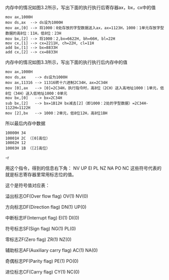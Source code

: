 
内存中的情况如图3.2所示，写出下面的执行执行后寄存器ax，bx，cx中的值
```
mov ax,1000H
mov ds,ax  --> ds设为1000H
mov ax,[0] --> 将1000：0处存放的字型数据送入ax，ax=1123H，1000：1单元存放字型数据的高8位：11H，低8位：23H
mov bx,[2] --> 将1000：2,bx=6622H, bh=66H, bl=22H
mov cx,[1] --> cx=2211H, ch=22H, cl=11H
add bx,[1] --> bx=8833H
add cx,[2] --> cx=8833H
```

内存中的情况如图3.3所示，写出下面的执行执行后内存中的值
```
mov ax,1000H
mov ds,ax    --> ds设为1000H
mov ax,11316 --> 11316转十六进制2C34H，ax=2C34H
mov [0],ax   --> [0]=2C34H，执行指令时，高8位（2CH）送入高地址1000：1单元，低8位（34H）送入低地址1000：0单元
mov bx,[0]   --> bx=2C34H
sub bx,[2]   --> bx=1B12H bx减去[2]（即1000：2处的字型数据）=2C34H-1122H=1122H
mov [2],bx   --> 1000：2单元，低8位12H，高8位1BH
```
所以最后内存中数据
```
10000H 34
10001H 2C （[0]高位）
10002H 12
10003H 1B （[2]高位）
```


-r

用这个指令，得到的信息右下角： NV   UP   EI   PL   NZ   NA   PO   NC
这些符号代表的就是标志寄存器里常用标志位的值。

这个是符号值对应表：

溢出标志OF(Over flow flag)                             OV(1)                         NV(0)

方向标志DF(Direction flag)                             DN(1)                         UP(0)

中断标志IF(Interrupt flag)                             EI(1)                         DI(0)

符号标志SF(Sign flag)                                  NG(1)                         PL(0)

零标志ZF(Zero flag)                                    ZR(1)                         NZ(0)

辅助标志AF(Auxiliary carry flag)                       AC(1)                         NA(0)

奇偶标志PF(Parity flag)                                PE(1)                         PO(0)

进位标志CF(Carry flag)                                 CY(1)                         NC(0)